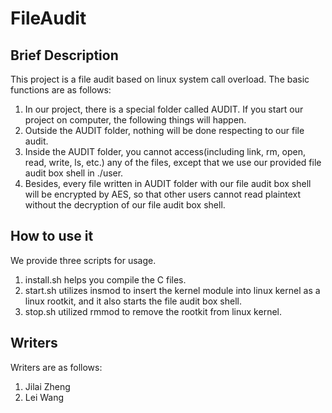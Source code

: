 # FileAudit

## Brief Description

This project is a file audit based on linux system call overload. The basic functions are as follows:

1. In our project, there is a special folder called AUDIT. If you start our project on computer, the following things will happen.
2. Outside the AUDIT folder, nothing will be done respecting to our file audit.
3. Inside the AUDIT folder, you cannot access(including link, rm, open, read, write, ls, etc.) any of the files, except that we use our provided file audit box shell in ./user.
4. Besides, every file written in AUDIT folder with our file audit box shell will be encrypted by AES, so that other users cannot read plaintext without the decryption of our file audit box shell.

## How to use it

We provide three scripts for usage. 

1. install.sh helps you compile the C files. 
2. start.sh utilizes insmod to insert the kernel module into linux kernel as a linux rootkit, and it also starts the file audit box shell.
3. stop.sh utilized rmmod to remove the rootkit from linux kernel.

## Writers

Writers are as follows:

1. Jilai Zheng
2. Lei Wang
